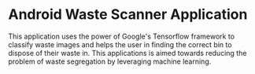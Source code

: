 # Android Waste Scanner Application
This application uses the power of Google's Tensorflow framework to classify waste images and helps the user in finding the correct bin to dispose of their waste in. This applications is aimed towards reducing the problem of waste segregation by leveraging machine learning.